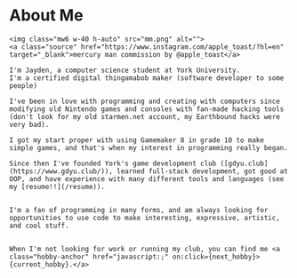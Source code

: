 <script>
const hobbies = ["remaking this website","still modding Nintendo stuff","learning another VScode Vim shortcut","breaking my linux installation","dreaming about being cool enough to use Raylib","finishing my drawabox homework", "learning about the Godot engine","playing the piano","making jazz playlists","thinking about turn-based RPGs","making up new serves in ping pong","mashing in Guilty Gear","reading the new One Piece chapter","emulating retro games","beating my cybergrind high-score","wishing they'd port Final Fantasy Tactics","trying to put on 5 lbs of muscle","designing Mercury Man lore"]

let order = []
let current_hobby = ''
function shuffle_order(){
    while (order.length < hobbies.length){
        let rng = Math.floor(Math.random() * hobbies.length)
        if (!order.includes(rng)){
            order.push(rng)}
    }
    next_hobby()
}

function next_hobby(){
    current_hobby = hobbies[order.pop()]
    console.log(order.length)
    if (order.length == 0){
        shuffle_order()
    }
}

shuffle_order()

</script>

<div class = "home-content flex flex-column ">

# About Me

    <img class="mw6 w-40 h-auto" src="mm.png" alt="">
    <a class="source" href="https://www.instagram.com/apple_toast/?hl=en" target="_blank">mercury man commission by @apple_toast</a>

    I'm Jayden, a computer science student at York University.
    I'm a certified digital thingamabob maker (software developer to some people)

    I've been in love with programming and creating with computers since modifying old Nintendo games and consoles with fan-made hacking tools (don't look for my old starmen.net account, my Earthbound hacks were very bad). 
 
    I got my start proper with using Gamemaker 8 in grade 10 to make simple games, and that's when my interest in programming really began.
  
    Since then I've founded York's game development club ([gdyu.club](https://www.gdyu.club/)), learned full-stack development, got good at OOP, and have experience with many different tools and languages (see my [resume!!](/resume)).

   
    I'm a fan of programming in many forms, and am always looking for opportunities to use code to make interesting, expressive, artistic, and cool stuff.


    When I'm not looking for work or running my club, you can find me <a class="hobby-anchor" href="javascript:;" on:click={next_hobby}>{current_hobby}.</a>
</div>